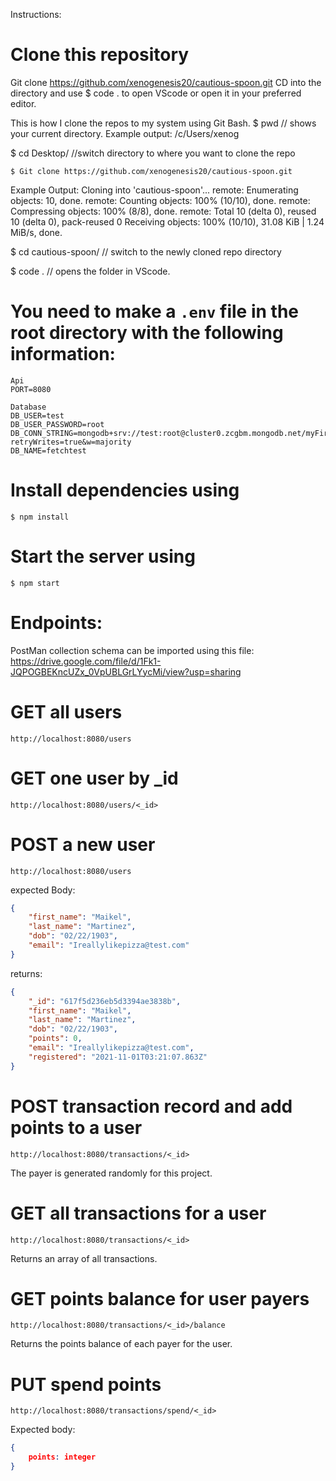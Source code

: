 Instructions: 

# Clone this repository
Git clone https://github.com/xenogenesis20/cautious-spoon.git
CD into the directory and use $ code .  to open VScode or open it in your preferred editor. 

This is how I clone the repos to my system using Git Bash. 
$ pwd    // shows your current directory. 
Example output: /c/Users/xenog

$ cd Desktop/     //switch directory to where you want to clone the repo
```
$ Git clone https://github.com/xenogenesis20/cautious-spoon.git 
```
Example Output: 
Cloning into 'cautious-spoon'...
remote: Enumerating objects: 10, done.
remote: Counting objects: 100% (10/10), done.
remote: Compressing objects: 100% (8/8), done.
remote: Total 10 (delta 0), reused 10 (delta 0), pack-reused 0
Receiving objects: 100% (10/10), 31.08 KiB | 1.24 MiB/s, done.


$ cd cautious-spoon/    // switch to the newly cloned repo directory

$ code .    // opens the folder in VScode. 


# You need to make a `.env` file in the root directory with the following information:
```
Api
PORT=8080

Database
DB_USER=test
DB_USER_PASSWORD=root
DB_CONN_STRING=mongodb+srv://test:root@cluster0.zcgbm.mongodb.net/myFirstDatabase?retryWrites=true&w=majority
DB_NAME=fetchtest
```


# Install dependencies using
```
$ npm install
```
# Start the server using 
```
$ npm start
```
# Endpoints: 
PostMan collection schema can be imported using this file:
https://drive.google.com/file/d/1Fk1-JQPOGBEKncUZx_0VpUBLGrLYycMi/view?usp=sharing

# GET all users
```
http://localhost:8080/users
```
# GET one user by _id
```
http://localhost:8080/users/<_id>
```
# POST a new user
```
http://localhost:8080/users
```
expected Body:
```json
{
    "first_name": "Maikel",
    "last_name": "Martinez",
    "dob": "02/22/1903",
    "email": "Ireallylikepizza@test.com"
}
```
returns:
```json
{
    "_id": "617f5d236eb5d3394ae3838b",
    "first_name": "Maikel",
    "last_name": "Martinez",
    "dob": "02/22/1903",
    "points": 0,
    "email": "Ireallylikepizza@test.com",
    "registered": "2021-11-01T03:21:07.863Z"
}
```
# POST transaction record and add points to a user
```
http://localhost:8080/transactions/<_id>
```
The payer is generated randomly for this project.

# GET all transactions for a user
```
http://localhost:8080/transactions/<_id>
```
Returns an array of all transactions.

# GET points balance for user payers
```
http://localhost:8080/transactions/<_id>/balance
```
Returns the points balance of each payer for the user.

# PUT spend points
```
http://localhost:8080/transactions/spend/<_id>
```
Expected body: 
```json
{
    points: integer
}
```
